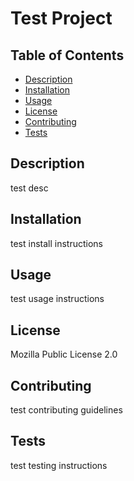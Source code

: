
  # Test Project

  ## Table of Contents

  * [Description](#description)
  * [Installation](#installation)
  * [Usage](#usage)
  * [License](#license)
  * [Contributing](#contributing)
  * [Tests](#tests)
  
  ## Description

  test desc

  ## Installation

  test install instructions

  ## Usage

  test usage instructions

  ## License

  Mozilla Public License 2.0

  ## Contributing

  test contributing guidelines

  ## Tests

  test testing instructions
